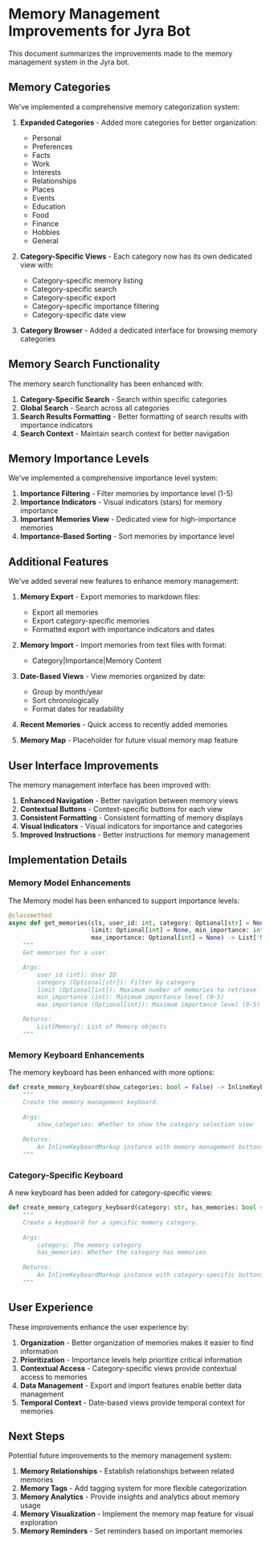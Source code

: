 # Memory Management Improvements for Jyra Bot

This document summarizes the improvements made to the memory management system in the Jyra bot.

## Memory Categories

We've implemented a comprehensive memory categorization system:

1. **Expanded Categories** - Added more categories for better organization:
   - Personal
   - Preferences
   - Facts
   - Work
   - Interests
   - Relationships
   - Places
   - Events
   - Education
   - Food
   - Finance
   - Hobbies
   - General

2. **Category-Specific Views** - Each category now has its own dedicated view with:
   - Category-specific memory listing
   - Category-specific search
   - Category-specific export
   - Category-specific importance filtering
   - Category-specific date view

3. **Category Browser** - Added a dedicated interface for browsing memory categories

## Memory Search Functionality

The memory search functionality has been enhanced with:

1. **Category-Specific Search** - Search within specific categories
2. **Global Search** - Search across all categories
3. **Search Results Formatting** - Better formatting of search results with importance indicators
4. **Search Context** - Maintain search context for better navigation

## Memory Importance Levels

We've implemented a comprehensive importance level system:

1. **Importance Filtering** - Filter memories by importance level (1-5)
2. **Importance Indicators** - Visual indicators (stars) for memory importance
3. **Important Memories View** - Dedicated view for high-importance memories
4. **Importance-Based Sorting** - Sort memories by importance level

## Additional Features

We've added several new features to enhance memory management:

1. **Memory Export** - Export memories to markdown files:
   - Export all memories
   - Export category-specific memories
   - Formatted export with importance indicators and dates

2. **Memory Import** - Import memories from text files with format:
   - Category|Importance|Memory Content

3. **Date-Based Views** - View memories organized by date:
   - Group by month/year
   - Sort chronologically
   - Format dates for readability

4. **Recent Memories** - Quick access to recently added memories

5. **Memory Map** - Placeholder for future visual memory map feature

## User Interface Improvements

The memory management interface has been improved with:

1. **Enhanced Navigation** - Better navigation between memory views
2. **Contextual Buttons** - Context-specific buttons for each view
3. **Consistent Formatting** - Consistent formatting of memory displays
4. **Visual Indicators** - Visual indicators for importance and categories
5. **Improved Instructions** - Better instructions for memory management

## Implementation Details

### Memory Model Enhancements

The Memory model has been enhanced to support importance levels:

```python
@classmethod
async def get_memories(cls, user_id: int, category: Optional[str] = None,
                       limit: Optional[int] = None, min_importance: int = 0,
                       max_importance: Optional[int] = None) -> List['Memory']:
    """
    Get memories for a user.

    Args:
        user_id (int): User ID
        category (Optional[str]): Filter by category
        limit (Optional[int]): Maximum number of memories to retrieve
        min_importance (int): Minimum importance level (0-5)
        max_importance (Optional[int]): Maximum importance level (0-5)

    Returns:
        List[Memory]: List of Memory objects
    """
```

### Memory Keyboard Enhancements

The memory keyboard has been enhanced with more options:

```python
def create_memory_keyboard(show_categories: bool = False) -> InlineKeyboardMarkup:
    """
    Create the memory management keyboard.
    
    Args:
        show_categories: Whether to show the category selection view
        
    Returns:
        An InlineKeyboardMarkup instance with memory management buttons
    """
```

### Category-Specific Keyboard

A new keyboard has been added for category-specific views:

```python
def create_memory_category_keyboard(category: str, has_memories: bool = True) -> InlineKeyboardMarkup:
    """
    Create a keyboard for a specific memory category.
    
    Args:
        category: The memory category
        has_memories: Whether the category has memories
        
    Returns:
        An InlineKeyboardMarkup instance with category-specific buttons
    """
```

## User Experience

These improvements enhance the user experience by:

1. **Organization** - Better organization of memories makes it easier to find information
2. **Prioritization** - Importance levels help prioritize critical information
3. **Contextual Access** - Category-specific views provide contextual access to memories
4. **Data Management** - Export and import features enable better data management
5. **Temporal Context** - Date-based views provide temporal context for memories

## Next Steps

Potential future improvements to the memory management system:

1. **Memory Relationships** - Establish relationships between related memories
2. **Memory Tags** - Add tagging system for more flexible categorization
3. **Memory Analytics** - Provide insights and analytics about memory usage
4. **Memory Visualization** - Implement the memory map feature for visual exploration
5. **Memory Reminders** - Set reminders based on important memories
